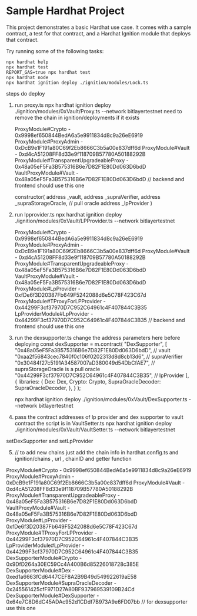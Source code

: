 # Sample Hardhat Project

This project demonstrates a basic Hardhat use case. It comes with a sample contract, a test for that contract, and a Hardhat Ignition module that deploys that contract.

Try running some of the following tasks:

```shell
npx hardhat help
npx hardhat test
REPORT_GAS=true npx hardhat test
npx hardhat node
npx hardhat ignition deploy ./ignition/modules/Lock.ts
```

steps do deploy

1. run proxy.ts
   npx hardhat ignition deploy ./ignition/modules/0xVault/Proxy.ts --network bitlayertestnet
   need to remove the chain in ignition/deployments if it exists

   ProxyModule#Crypto - 0x9998ef650844BedA6a5e9911834d8c9a26eE6919
   ProxyModule#ProxyAdmin - 0xDcB9e1F191a80C69f2Eb8666C3b5a00e837dff6d
   ProxyModule#Vault - 0xd4cA51208FF8d33e9f118709B57780A50188292B
   ProxyModule#TransparentUpgradeableProxy - 0x48a05eF5Fa3B575316B6e7D82F1E80Dd063D6bdD
   VaultProxyModule#Vault - 0x48a05eF5Fa3B575316B6e7D82F1E80Dd063D6bdD // backend and frontend should use this one

   constructor(
   address \_vault,
   address \_supraVerifier,
   address \_supraStorageOracle, // pull oracle
   address \_lpProvider
   )

2. run lpprovider.ts
   npx hardhat ignition deploy ./ignition/modules/0xVault/LPProvider.ts --network bitlayertestnet

   ProxyModule#Crypto - 0x9998ef650844BedA6a5e9911834d8c9a26eE6919
   ProxyModule#ProxyAdmin - 0xDcB9e1F191a80C69f2Eb8666C3b5a00e837dff6d
   ProxyModule#Vault - 0xd4cA51208FF8d33e9f118709B57780A50188292B
   ProxyModule#TransparentUpgradeableProxy - 0x48a05eF5Fa3B575316B6e7D82F1E80Dd063D6bdD
   VaultProxyModule#Vault - 0x48a05eF5Fa3B575316B6e7D82F1E80Dd063D6bdD
   ProxyModule#LpProvider - 0xfDe6f3D20387Fb649F5242088d6e5C78F423C67d
   ProxyModule#TProxyForLPProvider - 0x44299F3cf37970D7C952C64961c4F407844C3B35
   LpProviderModule#LpProvider - 0x44299F3cf37970D7C952C64961c4F407844C3B35 // backend and frontend should use this one

3. run the dexsupporter.ts
   change the address parameters here before deploying
   const dexSupporter = m.contract(
   "DexSupporter",
   [
   "0x48a05eF5Fa3B575316B6e7D82F1E80Dd063D6bdD", // vault
   "0xaa2f56843cec7840f0c106f0202313d8d8cb13d6", // supraVerifier
   "0x30484f27c5191A34587007aD380049d54DbCfAE7", // supraStorageOracle is a pull oracle
   "0x44299F3cf37970D7C952C64961c4F407844C3B35", // lpProvider
   ],
   {
   libraries: {
   Dex: Dex,
   Crypto: Crypto,
   SupraOracleDecoder: SupraOracleDecoder,
   },
   }
   );

   npx hardhat ignition deploy ./ignition/modules/0xVault/DexSupporter.ts --network bitlayertestnet

4. pass the contract addresses of lp provider and dex supporter to vault contract
   the script is in VaultSetter.ts
   npx hardhat ignition deploy ./ignition/modules/0xVault/VaultSetter.ts --network bitlayertestnet

setDexSupporter and setLpProvider

5. // to add new chains just add the chain info in hardhat.config.ts and ignition/chains , url , chainID and getter function

ProxyModule#Crypto - 0x9998ef650844BedA6a5e9911834d8c9a26eE6919
ProxyModule#ProxyAdmin - 0xDcB9e1F191a80C69f2Eb8666C3b5a00e837dff6d
ProxyModule#Vault - 0xd4cA51208FF8d33e9f118709B57780A50188292B
ProxyModule#TransparentUpgradeableProxy - 0x48a05eF5Fa3B575316B6e7D82F1E80Dd063D6bdD
VaultProxyModule#Vault - 0x48a05eF5Fa3B575316B6e7D82F1E80Dd063D6bdD
ProxyModule#LpProvider - 0xfDe6f3D20387Fb649F5242088d6e5C78F423C67d
ProxyModule#TProxyForLPProvider - 0x44299F3cf37970D7C952C64961c4F407844C3B35
LpProviderModule#LpProvider - 0x44299F3cf37970D7C952C64961c4F407844C3B35
DexSupporterModule#Crypto - 0x9DfD264a30EC59Cc4A400B6d85226018728c385E
DexSupporterModule#Dex - 0xed1a6663fCd6447CEF8A2B9B49d549922619aE58
DexSupporterModule#SupraOracleDecoder - 0x245561425cfF971D27A80BF937969539109B24Cd
DexSupporterModule#DexSupporter - 0x64e7C8D6dC45ADAc952d1CDdf7B973A9e6FD07bb // for dexsupporter use this one
